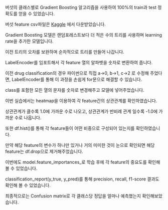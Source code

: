 버섯의 클래스별로 Gradient Boosting 알고리즘을 사용하여 100%의 train과 test 정확도를 얻을 수 있었습니다.

버섯 feature csv파일은 [Kaggle](https://www.kaggle.com/uciml/mushroom-classification) 에서 다운받았습니다.

Gradient Boosting 모델은 랜덤포레스트보다 더 적은 수의 트리를 사용하며 learning rate을 추가한 모델입니다.

이전 트리의 오차를 보완하며 순차적으로 트리를 만들어 나갑니다.

LabelEncoder를 임포트해서 각 feature 열의 알파벳을 숫자로 변환하여 줍니다.

이전 drug classification의 경우 파이썬으로 직접 a->0, b->1, c->2 로 수정해 주었다면, LabelEncoder를 통해 이 과정을 손쉽게 for문으로 해결할 수 있습니다.

class를 포함한 모든 열의 문자를 숫자로 변경해주고 모델에 넣어주었습니다.

이번 실습에서는 heatmap을 이용하여 각 feature간의 상관관계를 확인하였습니다.

상관관계가 클수록 1.0에 가까운 수로 나오고, 상관관계가 반비례 관계 일수록 -1.0에 가까운 수로 나옵니다.

또한 df.hist()를 통해 각 feature들이 어떤 비중으로 구성되어 있는지를 확인하였습니다. 

만약 해당 feature의 변수가 하나만 있거나 거의 미미한 것이 눈으로 확인되면 해당 feature는 df.drop으로 제거해주었습니다.

이번에도 model.feature_importances_로 학습 후에 각 feature의 중요도를 확인해 볼 수 있었습니다.

classification_report(y_true, y_pred)를 통해 precision, recall, f1-score 결과도 확인해 볼 수 있었습니다.

최종적으로는 Confusion matrix로 각 클래스당 정답을 얼마나 예측했는지 확인해보았습니다.
